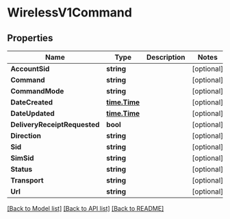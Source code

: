 # WirelessV1Command

## Properties

Name | Type | Description | Notes
------------ | ------------- | ------------- | -------------
**AccountSid** | **string** |  | [optional] 
**Command** | **string** |  | [optional] 
**CommandMode** | **string** |  | [optional] 
**DateCreated** | [**time.Time**](time.Time.md) |  | [optional] 
**DateUpdated** | [**time.Time**](time.Time.md) |  | [optional] 
**DeliveryReceiptRequested** | **bool** |  | [optional] 
**Direction** | **string** |  | [optional] 
**Sid** | **string** |  | [optional] 
**SimSid** | **string** |  | [optional] 
**Status** | **string** |  | [optional] 
**Transport** | **string** |  | [optional] 
**Url** | **string** |  | [optional] 

[[Back to Model list]](../README.md#documentation-for-models) [[Back to API list]](../README.md#documentation-for-api-endpoints) [[Back to README]](../README.md)


